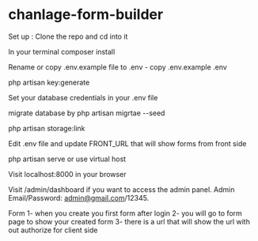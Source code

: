 # chanlage-form-builder
Set up :
Clone the repo and cd into it

In your terminal composer install

Rename or copy .env.example file to .env - copy .env.example .env

php artisan key:generate

Set your database credentials in your .env file

migrate database by php artisan migrtae --seed

php artisan storage:link

Edit .env file and update FRONT_URL that will show forms from front side

php artisan serve or use virtual host

Visit localhost:8000 in your browser

Visit /admin/dashboard if you want to access the admin panel. Admin Email/Password: admin@gmail.com/12345.

Form
1- when you create you first form after login 
2- you will go to form page to show your created form
3- there is a url that will show the url with out authorize for client side
